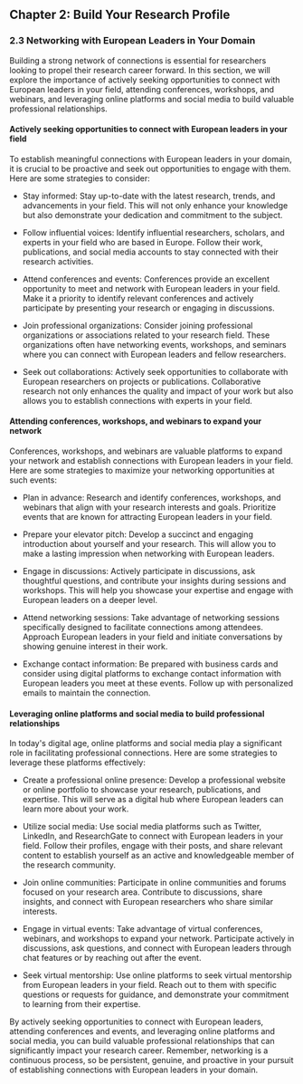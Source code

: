 ## Chapter 2: Build Your Research Profile

### 2.3 Networking with European Leaders in Your Domain

Building a strong network of connections is essential for researchers looking to propel their research career forward. In this section, we will explore the importance of actively seeking opportunities to connect with European leaders in your field, attending conferences, workshops, and webinars, and leveraging online platforms and social media to build valuable professional relationships.

#### Actively seeking opportunities to connect with European leaders in your field

To establish meaningful connections with European leaders in your domain, it is crucial to be proactive and seek out opportunities to engage with them. Here are some strategies to consider:

- Stay informed: Stay up-to-date with the latest research, trends, and advancements in your field. This will not only enhance your knowledge but also demonstrate your dedication and commitment to the subject.

- Follow influential voices: Identify influential researchers, scholars, and experts in your field who are based in Europe. Follow their work, publications, and social media accounts to stay connected with their research activities.

- Attend conferences and events: Conferences provide an excellent opportunity to meet and network with European leaders in your field. Make it a priority to identify relevant conferences and actively participate by presenting your research or engaging in discussions.

- Join professional organizations: Consider joining professional organizations or associations related to your research field. These organizations often have networking events, workshops, and seminars where you can connect with European leaders and fellow researchers.

- Seek out collaborations: Actively seek opportunities to collaborate with European researchers on projects or publications. Collaborative research not only enhances the quality and impact of your work but also allows you to establish connections with experts in your field.

#### Attending conferences, workshops, and webinars to expand your network

Conferences, workshops, and webinars are valuable platforms to expand your network and establish connections with European leaders in your field. Here are some strategies to maximize your networking opportunities at such events:

- Plan in advance: Research and identify conferences, workshops, and webinars that align with your research interests and goals. Prioritize events that are known for attracting European leaders in your field.

- Prepare your elevator pitch: Develop a succinct and engaging introduction about yourself and your research. This will allow you to make a lasting impression when networking with European leaders.

- Engage in discussions: Actively participate in discussions, ask thoughtful questions, and contribute your insights during sessions and workshops. This will help you showcase your expertise and engage with European leaders on a deeper level.

- Attend networking sessions: Take advantage of networking sessions specifically designed to facilitate connections among attendees. Approach European leaders in your field and initiate conversations by showing genuine interest in their work.

- Exchange contact information: Be prepared with business cards and consider using digital platforms to exchange contact information with European leaders you meet at these events. Follow up with personalized emails to maintain the connection.

#### Leveraging online platforms and social media to build professional relationships

In today's digital age, online platforms and social media play a significant role in facilitating professional connections. Here are some strategies to leverage these platforms effectively:

- Create a professional online presence: Develop a professional website or online portfolio to showcase your research, publications, and expertise. This will serve as a digital hub where European leaders can learn more about your work.

- Utilize social media: Use social media platforms such as Twitter, LinkedIn, and ResearchGate to connect with European leaders in your field. Follow their profiles, engage with their posts, and share relevant content to establish yourself as an active and knowledgeable member of the research community.

- Join online communities: Participate in online communities and forums focused on your research area. Contribute to discussions, share insights, and connect with European researchers who share similar interests.

- Engage in virtual events: Take advantage of virtual conferences, webinars, and workshops to expand your network. Participate actively in discussions, ask questions, and connect with European leaders through chat features or by reaching out after the event.

- Seek virtual mentorship: Use online platforms to seek virtual mentorship from European leaders in your field. Reach out to them with specific questions or requests for guidance, and demonstrate your commitment to learning from their expertise.

By actively seeking opportunities to connect with European leaders, attending conferences and events, and leveraging online platforms and social media, you can build valuable professional relationships that can significantly impact your research career. Remember, networking is a continuous process, so be persistent, genuine, and proactive in your pursuit of establishing connections with European leaders in your domain.